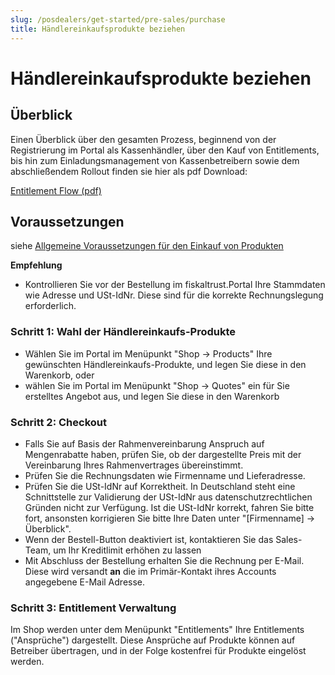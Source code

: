```yaml
---
slug: /posdealers/get-started/pre-sales/purchase
title: Händlereinkaufsprodukte beziehen
---
```


# 	Händlereinkaufsprodukte beziehen

## Überblick

Einen Überblick über den gesamten Prozess, beginnend von der Registrierung im Portal als Kassenhändler, über den Kauf von Entitlements, bis hin zum Einladungsmanagement von Kassenbetreibern sowie dem abschließendem Rollout finden sie hier als pdf Download:

[Entitlement Flow (pdf)](media/entitlement-flow-overview.pdf)

## Voraussetzungen

siehe [Allgemeine Voraussetzungen für den Einkauf von Produkten](purchase-requirements.md)

**Empfehlung**

- Kontrollieren Sie  vor der Bestellung im fiskaltrust.Portal Ihre Stammdaten wie Adresse und USt-IdNr. Diese sind für die korrekte Rechnungslegung erforderlich. 

### Schritt 1: Wahl der Händlereinkaufs-Produkte

- Wählen Sie im Portal im Menüpunkt "Shop &rarr; Products" Ihre gewünschten Händlereinkaufs-Produkte, und legen Sie diese in den Warenkorb, oder
- wählen Sie im Portal im Menüpunkt  "Shop &rarr; Quotes" ein für Sie erstelltes Angebot aus, und legen Sie diese in den Warenkorb

### Schritt 2: Checkout

- Falls Sie auf Basis der Rahmenvereinbarung Anspruch auf Mengenrabatte haben, prüfen Sie, ob der dargestellte Preis mit der Vereinbarung Ihres Rahmenvertrages übereinstimmt.
- Prüfen Sie die Rechnungsdaten wie Firmenname und Lieferadresse.
- Prüfen Sie die USt-IdNr auf Korrektheit. In Deutschland steht eine Schnittstelle zur Validierung der USt-IdNr aus datenschutzrechtlichen Gründen nicht zur Verfügung. Ist die USt-IdNr korrekt, fahren Sie bitte fort, ansonsten korrigieren Sie bitte Ihre Daten unter  "[Firmenname] &rarr; Überblick".
- Wenn der Bestell-Button deaktiviert ist, kontaktieren Sie das Sales-Team, um Ihr Kreditlimit erhöhen zu lassen
- Mit Abschluss der Bestellung erhalten Sie die Rechnung per E-Mail. Diese wird versandt **an** die im Primär-Kontakt ihres Accounts angegebene E-Mail Adresse.

### Schritt 3: Entitlement Verwaltung

Im Shop werden unter dem Menüpunkt "Entitlements" Ihre Entitlements ("Ansprüche") dargestellt. Diese Ansprüche auf Produkte können auf Betreiber übertragen, und in der Folge kostenfrei für Produkte eingelöst werden.



